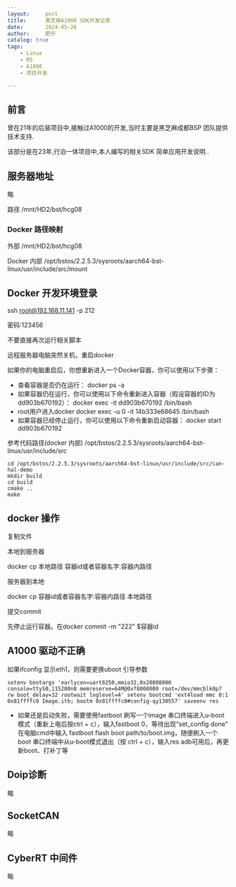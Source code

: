 ```yaml
---
layout:     post
title:      黑芝麻A1000 SDK开发记录
date:       2024-05-26
author:     肥仔
catalog: true
tags:
    - Linux
    - R5
    - A1000
    - 项目开发

--- 
```


## 前言

曾在21年的后装项目中,接触过A1000的开发,当时主要是黑芝麻成都BSP 团队提供技术支持. 

该部分是在23年,行泊一体项目中,本人编写的相关SDK 简单应用开发说明..


## 服务器地址

略

路径 /mnt/HD2/bst/hcg08

### Docker 路径映射

外部 /mnt/HD2/bst/hcg08

Docker 内部 /opt/bstos/2.2.5.3/sysroots/aarch64-bst-linux/usr/include/src/mount

## Docker 开发环境登录

ssh root@192.168.11.141 -p 212

密码:123456

不要直接再次运行相关脚本

远程服务器电脑突然关机，重启docker

如果你的电脑重启后，你想重新进入一个Docker容器，你可以使用以下步骤：
 - 查看容器是否仍在运行：
docker ps -a
 - 如果容器仍在运行，你可以使用以下命令重新进入容器（假设容器的ID为dd903b670192）：
docker exec -it dd903b670192 /bin/bash
 - root用户进入docker
docker exec -u 0 -it 14b333e68645 /bin/bash
 - 如果容器已经停止运行，你可以使用以下命令重新启动容器：
docker start dd903b670192

参考代码路径(docker 内部)
/opt/bstos/2.2.5.3/sysroots/aarch64-bst-linux/usr/include/src

```
cd /opt/bstos/2.2.5.3/sysroots/aarch64-bst-linux/usr/include/src/can-hal-demo
mkdir build
cd build 
cmake ..
make
```


## docker 操作

复制文件

本地到服务器

docker cp 本地路径 容器id或者容器名字:容器内路径

服务器到本地

docker cp 容器id或者容器名字:容器内路径 本地路径

提交commit

先停止运行容器。在docker commit -m "222" $容器id

## A1000 驱动不正确

如果ifconfig 显示eth1，则需要更换uboot 引导参数

```
setenv bootargs 'earlycon=uart8250,mmio32,0x20008000 console=ttyS0,115200n8 memreserve=64M@0xf8000000 root=/dev/mmcblk0p7 rw boot_delay=32 rootwait loglevel=4' setenv bootcmd 'ext4load mmc 0:1 0x81ffffc0 Image.itb; bootm 0x81ffffc0#config-qy130557' saveenv res
```

 - 如果还是启动失败，需要使用fastboot 刷写一个image
串口终端进入u-boot模式（重新上电后按ctrl + c），输入fastboot 0，等待出现“set_config done”
在电脑cmd中输入 fastboot flash boot path/to/boot.img，随便刷入一个boot
串口终端中从u-boot模式退出（按 ctrl + c），输入res
adb可用后，再更新boot、打补丁等

## Doip诊断
略
## SocketCAN
略
## CyberRT 中间件
略